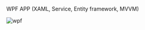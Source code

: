 WPF APP (XAML, Service, Entity framework, MVVM)

![wpf](https://user-images.githubusercontent.com/35643276/41025063-30800260-6971-11e8-8769-154c4bcd5251.png)
